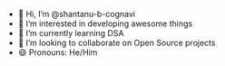 - 👋 Hi, I’m @shantanu-b-cognavi
- 👀 I’m interested in developing awesome things
- 🌱 I’m currently learning DSA
- 💞️ I’m looking to collaborate on Open Source projects
- 😄 Pronouns: He/Him

<!---
shantanu-b-cognavi/shantanu-b-cognavi is a ✨ special ✨ repository because its `README.md` (this file) appears on your GitHub profile.
You can click the Preview link to take a look at your changes.
--->
